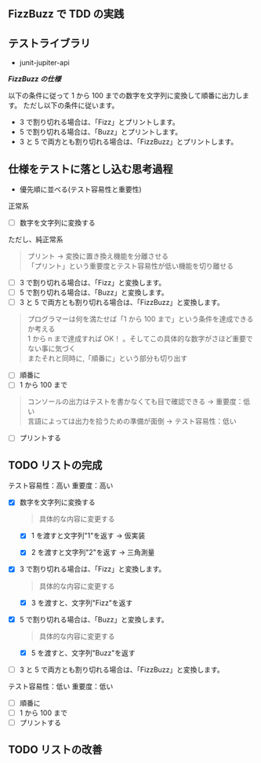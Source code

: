 ## FizzBuzz で TDD の実践

## テストライブラリ

- junit-jupiter-api

**_FizzBuzz の仕様_**

以下の条件に従って 1 から 100 までの数字を文字列に変換して順番に出力します。
ただし以下の条件に従います。

- 3 で割り切れる場合は、「Fizz」とプリントします。
- 5 で割り切れる場合は、「Buzz」とプリントします。
- 3 と 5 で両方とも割り切れる場合は、「FizzBuzz」とプリントします。

## 仕様をテストに落とし込む思考過程

- 優先順に並べる(テスト容易性と重要性)

正常系

- [ ] 数字を文字列に変換する

ただし、純正常系

> プリント → 変換に置き換え機能を分離させる  
> 「プリント」という重要度とテスト容易性が低い機能を切り離せる

- [ ] 3 で割り切れる場合は、「Fizz」と変換します。
- [ ] 5 で割り切れる場合は、「Buzz」と変換します。
- [ ] 3 と 5 で両方とも割り切れる場合は、「FizzBuzz」と変換します。

> プログラマーは何を満たせば「1 から 100 まで」という条件を達成できるか考える  
> 1 から n まで達成すれば OK！ 。そしてこの具体的な数字がさほど重要でない事に気づく  
> またそれと同時に,「順番に」という部分も切り出す

- [ ] 順番に
- [ ] 1 から 100 まで

> コンソールの出力はテストを書かなくても目で確認できる -> 重要度：低い  
> 言語によっては出力を拾うための準備が面倒 -> テスト容易性：低い

- [ ] プリントする

## TODO リストの完成

テスト容易性：高い 重要度：高い

- [x] 数字を文字列に変換する

  > 具体的な内容に変更する

  - [x] 1 を渡すと文字列"1"を返す → 仮実装

  - [x] 2 を渡すと文字列"2"を返す → 三角測量

- [x] 3 で割り切れる場合は、「Fizz」と変換します。

  > 具体的な内容に変更する

  - [x] 3 を渡すと、文字列"Fizz"を返す

- [x] 5 で割り切れる場合は、「Buzz」と変換します。

  > 具体的な内容に変更する

  - [x] 5 を渡すと、文字列"Buzz"を返す

- [ ] 3 と 5 で両方とも割り切れる場合は、「FizzBuzz」と変換します。

テスト容易性：低い 重要度：低い

- [ ] 順番に
- [ ] 1 から 100 まで
- [ ] プリントする

## TODO リストの改善
